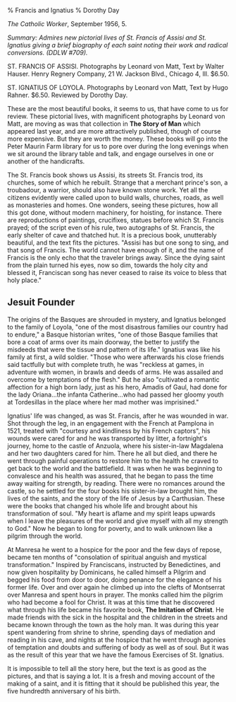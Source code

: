 % Francis and Ignatius
% Dorothy Day

*The Catholic Worker*, September 1956, 5.

*Summary: Admires new pictorial lives of St. Francis of Assisi and St.
Ignatius giving a brief biography of each saint noting their work and
radical conversions. (DDLW \#709).*


ST. FRANCIS OF ASSISI. Photographs by Leonard von Matt, Text by Walter
Hauser. Henry Regnery Company, 21 W. Jackson Blvd., Chicago 4, Ill.
$6.50.

ST. IGNATIUS OF LOYOLA. Photographs by Leonard von Matt, Text by Hugo
Rahner. $6.50. Reviewed by Dorothy Day.

These are the most beautiful books, it seems to us, that have come to us
for review. These pictorial lives, with magnificent photographs by
Leonard von Matt, are moving as was that collection in **The Story of
Man** which appeared last year, and are more attractively published,
though of course more expensive. But they are worth the money. These
books will go into the Peter Maurin Farm library for us to pore over
during the long evenings when we sit around the library table and talk,
and engage ourselves in one or another of the handicrafts.

The St. Francis book shows us Assisi, its streets St. Francis trod, its
churches, some of which he rebuilt. Strange that a merchant prince's
son, a troubadour, a warrior, should also have known stone work. Yet all
the citizens evidently were called upon to build walls, churches, roads,
as well as monasteries and homes. One wonders, seeing these pictures,
how all this got done, without modern machinery, for hoisting, for
instance. There are reproductions of paintings, crucifixes, statues
before which St. Francis prayed; of the script even of his rule, two
autographs of St. Francis, the early shelter of cave and thatched hut.
It is a precious book, unutterably beautiful, and the text fits the
pictures. "Assisi has but one song to sing, and that song of Francis.
The world cannot have enough of it, and the name of Francis is the only
echo that the traveler brings away. Since the dying saint from the plain
turned his eyes, now so dim, towards the holy city and blessed it,
Franciscan song has never ceased to raise its voice to bless that holy
place."

Jesuit Founder
--------------

The origins of the Basques are shrouded in mystery, and Ignatius
belonged to the family of Loyola, "one of the most disastrous families
our country had to endure," a Basque historian writes, "one of those
Basque families that bore a coat of arms over its main doorway, the
better to justify the misdeeds that were the tissue and pattern of its
life." Ignatius was like his family at first, a wild soldier. "Those who
were afterwards his close friends said tactfully but with complete
truth, he was "reckless at games, in adventure with women, in brawls and
deeds of arms. He was assailed and overcome by temptations of the
flesh." But he also "cultivated a romantic affection for a high born
lady, just as his hero, Amadis of Gaul, had done for the lady
Oriana...the infanta Catherine...who had passed her gloomy youth at
Tordesillas in the place where her mad mother was imprisined."

Ignatius' life was changed, as was St. Francis, after he was wounded in
war. Shot through the leg, in an engagement with the French at Pamplona
in 1521, treated with "courtesy and kindliness by his French captors",
his wounds were cared for and he was transported by litter, a
fortnight's journey, home to the castle of Anzuola, where his
sister-in-law Magdalena and her two daughters cared for him. There he
all but died, and there he went through painful operations to restore
him to the health he craved to get back to the world and the
battlefield. It was when he was beginning to convalesce and his health
was assured, that he began to pass the time away waiting for strength,
by reading. There were no romances around the castle, so he settled for
the four books his sister-in-law brought him, the lives of the saints,
and the story of the life of Jesus by a Carthusian. These were the books
that changed his whole life and brought about his transformation of
soul. "My heart is aflame and my spirit leaps upwards when I leave the
pleasures of the world and give myself with all my strength to God." Now
he began to long for poverty, and to walk unknown like a pilgrim through
the world.

At Manresa he went to a hospice for the poor and the few days of repose,
became ten months of "consolation of spiritual anguish and mystical
transformation." Inspired by Franciscans, instructed by Benedictines,
and now given hospitality by Dominicans, he called himself a Pilgrim and
begged his food from door to door, doing penance for the elegance of his
former life. Over and over again he climbed up into the clefts of
Montserrat over Manresa and spent hours in prayer. The monks called him
the pilgrim who had become a fool for Christ. It was at this time that
he discovered what through his life became his favorite book, **The
Imitation of Christ**. He made friends with the sick in the hospital and
the children in the streets and became known through the town as the
holy man. It was during this year spent wandering from shrine to shrine,
spending days of mediation and reading in his cave, and nights at the
hospice that he went through agonies of temptation and doubts and
suffering of body as well as of soul. But it was as the result of this
year that we have the famous Exercises of St. Ignatius.

It is impossible to tell all the story here, but the text is as good as
the pictures, and that is saying a lot. It is a fresh and moving account
of the making of a saint, and it is fitting that it should be published
this year, the five hundredth anniversary of his birth.
